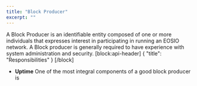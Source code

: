 ```yaml
---
title: "Block Producer"
excerpt: ""
---
```

A Block Producer is an identifiable entity composed of one or more individuals that expresses interest in participating in running an EOSIO network. A Block producer is generally required to have experience with system administration and security. 
[block:api-header]
{
  "title": "Responsibilities"
}
[/block]
- **Uptime** One of the most integral components of a good block producer is